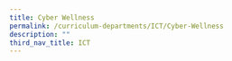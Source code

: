 ```yaml
---
title: Cyber Wellness
permalink: /curriculum-departments/ICT/Cyber-Wellness
description: ""
third_nav_title: ICT
---
```

